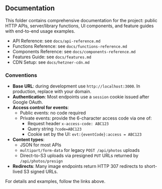 ## Documentation

This folder contains comprehensive documentation for the project: public HTTP APIs, server/library functions, UI components, and feature guides with end-to-end usage examples.

- API Reference: see `docs/api-reference.md`
- Functions Reference: see `docs/functions-reference.md`
- Components Reference: see `docs/components-reference.md`
- Features Guide: see `docs/features.md`
- CDN Setup: see `docs/hetzner-cdn.md`

### Conventions

- **Base URL**: during development use `http://localhost:3000`. In production, replace with your domain.
- **Authentication**: Most endpoints use a `session` cookie issued after Google OAuth.
- **Access control for events**:
  - Public events: no code required
  - Private events: provide the 6-character access code via one of:
    - Request header `x-access-code: ABC123`
    - Query string `?code=ABC123`
    - Cookie set by the UI: `evt:{eventCode}:access = ABC123`
- **Content types**:
  - JSON for most APIs
  - `multipart/form-data` for legacy `POST /api/photos` uploads
  - Direct-to-S3 uploads via presigned `PUT` URLs returned by `/api/photos/presign`
- **Redirects**: Many image endpoints return HTTP 307 redirects to short-lived S3 signed URLs.

For details and examples, follow the links above.

